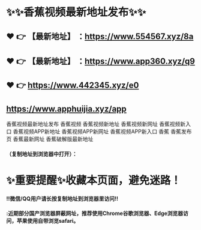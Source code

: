 # :sparkles::sparkles:香蕉视频最新地址发布:sparkles::sparkles:

 :heart: :point_right: 【最新地址】 ：https://www.554567.xyz/8a
 ------
 :heart: :point_right: 【最新地址】 ：https://www.app360.xyz/q9
 ------
 :heart: :point_right: https://www.442345.xyz/e0
 ------
https://www.apphuijia.xyz/app
 ------
香蕉视频最新地址发布 香蕉视频 香蕉视频新地址 香蕉视频新网址 香蕉视频新入口 香蕉视频APP新地址 香蕉视频APP新网址 香蕉视频APP新入口 香蕉 香蕉发布页 香蕉最新网址 香蕉破解版最新地址
#### （复制地址到浏览器中打开）：
# :sparkles:重要提醒:sparkles:收藏本页面，避免迷路！
#### ‼️微信/QQ用户请长按复制地址到浏览器里访问‼
#### :近期部分国产浏览器屏蔽网址，推荐使用Chrome谷歌浏览器、Edge浏览器访问，苹果使用自带浏览safari。
